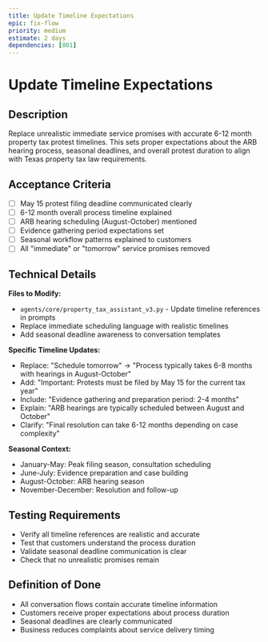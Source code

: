```yaml
---
title: Update Timeline Expectations
epic: fix-flow
priority: medium
estimate: 2 days
dependencies: [001]
---
```


# Update Timeline Expectations

## Description
Replace unrealistic immediate service promises with accurate 6-12 month property tax protest timelines. This sets proper expectations about the ARB hearing process, seasonal deadlines, and overall protest duration to align with Texas property tax law requirements.

## Acceptance Criteria
- [ ] May 15 protest filing deadline communicated clearly
- [ ] 6-12 month overall process timeline explained
- [ ] ARB hearing scheduling (August-October) mentioned
- [ ] Evidence gathering period expectations set
- [ ] Seasonal workflow patterns explained to customers
- [ ] All "immediate" or "tomorrow" service promises removed

## Technical Details
**Files to Modify:**
- `agents/core/property_tax_assistant_v3.py` - Update timeline references in prompts
- Replace immediate scheduling language with realistic timelines
- Add seasonal deadline awareness to conversation templates

**Specific Timeline Updates:**
- Replace: "Schedule tomorrow" → "Process typically takes 6-8 months with hearings in August-October"
- Add: "Important: Protests must be filed by May 15 for the current tax year"
- Include: "Evidence gathering and preparation period: 2-4 months"
- Explain: "ARB hearings are typically scheduled between August and October"
- Clarify: "Final resolution can take 6-12 months depending on case complexity"

**Seasonal Context:**
- January-May: Peak filing season, consultation scheduling
- June-July: Evidence preparation and case building
- August-October: ARB hearing season
- November-December: Resolution and follow-up

## Testing Requirements
- Verify all timeline references are realistic and accurate
- Test that customers understand the process duration
- Validate seasonal deadline communication is clear
- Check that no unrealistic promises remain

## Definition of Done
- All conversation flows contain accurate timeline information
- Customers receive proper expectations about process duration
- Seasonal deadlines are clearly communicated
- Business reduces complaints about service delivery timing